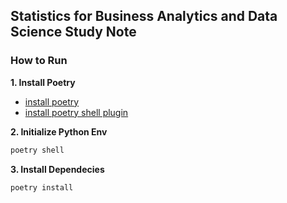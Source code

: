 ## **Statistics for Business Analytics and Data Science Study Note**

### **How to Run**

**1. Install Poetry**

- [install poetry](https://python-poetry.org/docs/#installation)
- [install poetry shell plugin](https://github.com/python-poetry/poetry-plugin-shell)

**2. Initialize Python Env**

```sh
poetry shell
```

**3. Install Dependecies**

```sh
poetry install
```

